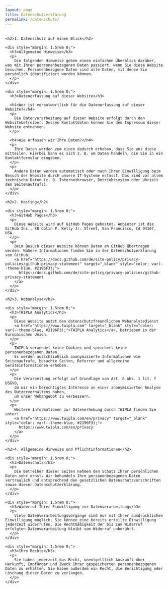 ```yaml
---
layout: page
title: Datenschutzerklärung
permalink: /datenschutz/
---
```


<div style="margin: 2rem 0;">
  <div style="margin: 2rem 0; text-align: left; max-width: 800px; margin-left: auto; margin-right: auto;">
    
    <h2>1. Datenschutz auf einen Blick</h2>
    
    <div style="margin: 1.5rem 0;">
      <h3>Allgemeine Hinweise</h3>
      <p>
        Die folgenden Hinweise geben einen einfachen Überblick darüber, was mit Ihren personenbezogenen Daten passiert, wenn Sie diese Website besuchen. Personenbezogene Daten sind alle Daten, mit denen Sie persönlich identifiziert werden können.
      </p>
    </div>
    
    <div style="margin: 1.5rem 0;">
      <h3>Datenerfassung auf dieser Website</h3>
      
      <h4>Wer ist verantwortlich für die Datenerfassung auf dieser Website?</h4>
      <p>
        Die Datenverarbeitung auf dieser Website erfolgt durch den Websitebetreiber. Dessen Kontaktdaten können Sie dem Impressum dieser Website entnehmen.
      </p>
      
      <h4>Wie erfassen wir Ihre Daten?</h4>
      <p>
        Ihre Daten werden zum einen dadurch erhoben, dass Sie uns diese mitteilen. Hierbei kann es sich z. B. um Daten handeln, die Sie in ein Kontaktformular eingeben.
      </p>
      <p>
        Andere Daten werden automatisch oder nach Ihrer Einwilligung beim Besuch der Website durch unsere IT-Systeme erfasst. Das sind vor allem technische Daten (z. B. Internetbrowser, Betriebssystem oder Uhrzeit des Seitenaufrufs).
      </p>
    </div>
    
    <h2>2. Hosting</h2>
    
    <div style="margin: 1.5rem 0;">
      <h3>GitHub Pages</h3>
      <p>
        Diese Website wird auf GitHub Pages gehostet. Anbieter ist die GitHub Inc., 88 Colin P. Kelly Jr. Street, San Francisco, CA 94107, USA.
      </p>
      <p>
        Beim Besuch dieser Website können Daten an GitHub übertragen werden. Nähere Informationen finden Sie in der Datenschutzerklärung von GitHub: 
        <a href="https://docs.github.com/de/site-policy/privacy-policies/github-privacy-statement" target="_blank" style="color: var(--theme-blue, #2196F3);">
          https://docs.github.com/de/site-policy/privacy-policies/github-privacy-statement
        </a>
      </p>
    </div>

    <h2>3. Webanalyse</h2>

    <div style="margin: 1.5rem 0;">
      <h3>TWIPLA Analytics</h3>
      <p>
        Diese Website nutzt den datenschutzfreundlichen Webanalysedienst
        <a href="https://www.twipla.com" target="_blank" style="color: var(--theme-blue, #2196F3);">TWIPLA Analytics</a>, betrieben in der Europäischen Union.
      </p>
      <p>
        TWIPLA verwendet keine Cookies und speichert keine personenbezogenen Daten.
        Es werden ausschließlich anonymisierte Informationen wie Seitenaufrufe, besuchte Seiten, Referrer und allgemeine Geräteinformationen erhoben.
      </p>
      <p>
        Die Verarbeitung erfolgt auf Grundlage von Art. 6 Abs. 1 lit. f DSGVO,
        da wir ein berechtigtes Interesse an einer anonymisierten Analyse des Nutzerverhaltens haben,
        um unser Webangebot zu verbessern.
      </p>
      <p>
        Weitere Informationen zur Datenerhebung durch TWIPLA finden Sie unter:
        <a href="https://www.twipla.com/en/privacy" target="_blank" style="color: var(--theme-blue, #2196F3);">
          https://www.twipla.com/en/privacy
        </a>
      </p>
    </div>

    <h2>4. Allgemeine Hinweise und Pflichtinformationen</h2>

    <div style="margin: 1.5rem 0;">
      <h3>Datenschutz</h3>
      <p>
        Die Betreiber dieser Seiten nehmen den Schutz Ihrer persönlichen Daten sehr ernst. Wir behandeln Ihre personenbezogenen Daten vertraulich und entsprechend den gesetzlichen Datenschutzvorschriften sowie dieser Datenschutzerklärung.
      </p>
    </div>

    <div style="margin: 1.5rem 0;">
      <h3>Widerruf Ihrer Einwilligung zur Datenverarbeitung</h3>
      <p>
        Viele Datenverarbeitungsvorgänge sind nur mit Ihrer ausdrücklichen Einwilligung möglich. Sie können eine bereits erteilte Einwilligung jederzeit widerrufen. Die Rechtmäßigkeit der bis zum Widerruf erfolgten Datenverarbeitung bleibt vom Widerruf unberührt.
      </p>
    </div>

    <div style="margin: 1.5rem 0;">
      <h3>Ihre Rechte</h3>
      <p>
        Sie haben jederzeit das Recht, unentgeltlich Auskunft über Herkunft, Empfänger und Zweck Ihrer gespeicherten personenbezogenen Daten zu erhalten. Sie haben außerdem ein Recht, die Berichtigung oder Löschung dieser Daten zu verlangen.
      </p>
    </div>

  </div>
</div>

<style>
h2 {
  color: var(--theme-green, #4CAF50);
  border-bottom: 2px solid var(--theme-blue, #2196F3);
  padding-bottom: 0.5rem;
}

h3 {
  color: var(--theme-blue, #2196F3);
  margin-top: 2rem;
}

h4 {
  color: var(--theme-green, #4CAF50);
  margin-top: 1.5rem;
}
</style>
